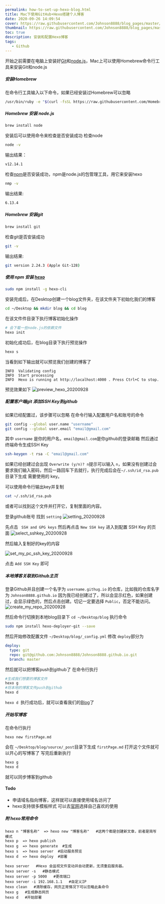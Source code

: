 ```yaml
---
permalink: how-to-set-up-hexo-blog.html
title: Mac下使用GitHub+Hexo搭建个人博客
date: 2020-09-26 14:09:54
cover: https://raw.githubusercontent.com/Johnson8888/blog_pages/master/images/page_conver_hexo.png
thumbnail: https://raw.githubusercontent.com/Johnson8888/blog_pages/master/images/page_conver_hexo.png
toc: true
description: 安装和配置Hexo博客
tags:
   - Github
---
```



开始之前需要在电脑上安装好[Git](https://git-scm.com/)和[node.js](https://nodejs.org/en/)，Mac上可以使用Homebrew命令行工具来安装Git和node.js

##### **安装Homebrew**
在命令行工具输入以下命令，如果已经安装过Homebrew可以忽略
``` bash
/usr/bin/ruby -e "$(curl -fsSL https://raw.githubusercontent.com/Homebrew/install/master/install)"
```
<!--more-->
##### **Homebrew 安装 node.js**
``` bash
brew install node
```
安装后可以使用命令来检查是否安装成功
检查node
``` bash
node -v
```
输出结果：
``` bash
v12.14.1
```
检查[npm](https://www.npmjs.com/)是否安装成功，npm是node.js的包管理工具，用它来安装hexo
``` bash
nmp -v
```
输出结果:
``` bash
6.13.4
```
##### **Homebrew 安装git**
``` bash
brew install git
```
检查git是否安装成功
``` bash
git -v
``` 
输出结果:
``` bash
git version 2.24.3 (Apple Git-128)
```
##### **使用 npm 安装 [hexo](https://hexo.io/zh-cn/docs/)**
``` bash
sudo npm install -g hexo-cli
``` 
安装完成后，在Desktop创建一个blog文件夹，在该文件夹下初始化我们的博客
``` bash
cd ~/Desktop && mkdir blog && cd blog
``` 
在该文件件目录下执行博客初始化操作
``` bash
# 会下载一些node.js的依赖文件
hexo init
```
初始化成功后，在blog目录下执行预览操作
``` bash
hexo s 
``` 
当看到如下输出就可以预览我们创建的博客了
```
INFO  Validating config
INFO  Start processing
INFO  Hexo is running at http://localhost:4000 . Press Ctrl+C to stop. 
```
预览效果如下
![preview_hexo_20200928](https://raw.githubusercontent.com/Johnson8888/blog_pages/master/images/preview_hexo_20200928.jpg)



##### **配置客户端git  添加SSH Key到github**
如果已经配置过，该步骤可以忽略
在命令行输入配置用户名和账号的命令
``` bash
git config --global user.name "username"
git config --global user.email "email@gmail.com"
```
其中 `username` 是你的用户名，`email@gmail.com`是你github的登录邮箱
然后通过终端命令生成SSH Key
``` bash
ssh-keygen -t rsa -C "email@gmail.com"
```
如果已经创建过会出现 `Overwrite (y/n)? n`提示可以输入 `n`，如果没有创建过会要求我们输入密码，然后一路回车下去就行，执行完成后会在`~/.ssh/id_rsa.pub`目录下生成 需要使用的 key。

可以使用命令行输出key并复制
``` bash
cat ~/.ssh/id_rsa.pub
```
或者可以找到这个文件并打开它，复制里面的内容。

登录github账号 找到 `setting`
![setting_20200928](https://raw.githubusercontent.com/Johnson8888/blog_pages/master/images/setting_20200928.png)

先点击 ` SSH and GPG keys` 然后再点击 ` New SSH key ` 进入到配置 SSH Key 的页面
![select_sshkey_20200928](https://raw.githubusercontent.com/Johnson8888/blog_pages/master/images/select_sshkey_20200928.jpg?token=ABHYKC5WITD7CZYQDC4ABAK7OFO3W)

然后输入复制好的key的内容

![set_my_pc_ssh_key_20200928](https://raw.githubusercontent.com/Johnson8888/blog_pages/master/images/set_my_pc_ssh_key_20200928.png?token=ABHYKC4PWIEGG63VBN3Q3NS7OFPEC)

点击 ` Add SSH Key ` 即可

##### **本地博客关联到Github主页**
登录Github并且创建一个名字为 `username.githug.io` 的仓库，比如我的仓库名字为 `Johnson8888.github.io`
因为我已经创建过了，所以会显示红色，如果创建过，会显示绿色的，然后点击创建。切记一定要选择 `Public`，否定不能访问。
![create_my_repo_20200928](https://raw.githubusercontent.com/Johnson8888/blog_pages/master/images/create_my_repo_20200928.png?token=ABHYKCYY4HSYNU4W6VVG5Q27OFPVO)

然后命令行切换到本地blog目录下 `cd ~/Desktop/blog`
执行命令
``` bash 
sudo npm install hexo-deployer-git --save
```
然后开始修改配置文件 `~/Desktop/blog/_config.yml`
修改 `deploy`部分为
``` yaml
deploy:
  type: git
  repo: git@github.com:Johnson8888/Johnson8888.github.io.git
  branch: master
```
然后就可以把博客push到github了
在命令行执行
``` bash
#生成我们想要的博客文件
hexo g
#将本地的博客文件push到github
hexo d
```
`hexo d `执行成功后，就可以查看我们的[Blog](https://johnson8888.github.io)了

##### **开始写博客**
在命令行执行
```
hexo new firstPage.md 
```
会在 `~/Desktop/blog/source/_post`目录下生成 `firstPage.md` 打开这个文件就可以开心的写博客了
写完后重新执行
``` bash
hexo g
hexo d
```
就可以同步博客到github
#### **Todo**
- 申请域名指向博客，这样就可以直接使用域名访问了
- hexo支持很多模板样式 可以去[官网](https://hexo.io/themes/)选择自己喜欢的使用

##### **附 hexo常用命令**
```
hexo n "博客名称"  => hexo new "博客名称"   #这两个都是创建新文章，前者是简写模式
hexo p  => hexo publish
hexo g  => hexo generate  #生成
hexo s  => hexo server  #启动服务预览
hexo d  => hexo deploy  #部署  

hexo server   #Hexo 会监视文件变动并自动更新，无须重启服务器。
hexo server -s   #静态模式
hexo server -p 5000   #更改端口
hexo server -i 192.168.1.1   #自定义IP
hexo clean   #清除缓存，网页正常情况下可以忽略此条命令
hexo g   #生成静态网页
hexo d   #开始部署
```